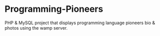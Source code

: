 # Programming-Pioneers
PHP &amp; MySQL project that displays programming language pioneers bio &amp; photos using the wamp server.



